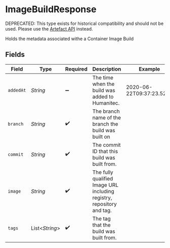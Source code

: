 # ImageBuildResponse

DEPRECATED: This type exists for historical compatibility and should not be used. Please use the [Artefact API](https://api-docs.humanitec.com/#tag/Artefact) instead.

Holds the metadata associated withe a Container Image Build


## Fields

| Field                                                                 | Type                                                                  | Required                                                              | Description                                                           | Example                                                               |
| --------------------------------------------------------------------- | --------------------------------------------------------------------- | --------------------------------------------------------------------- | --------------------------------------------------------------------- | --------------------------------------------------------------------- |
| `addedAt`                                                             | *String*                                                              | :heavy_minus_sign:                                                    | The time when the build was added to Humanitec.                       | 2020-06-22T09:37:23.523Z                                              |
| `branch`                                                              | *String*                                                              | :heavy_check_mark:                                                    | The branch name of the branch the build was built on                  |                                                                       |
| `commit`                                                              | *String*                                                              | :heavy_check_mark:                                                    | The commit ID that this build was built from.                         |                                                                       |
| `image`                                                               | *String*                                                              | :heavy_check_mark:                                                    | The fully qualified Image URL including registry, repository and tag. |                                                                       |
| `tags`                                                                | List<*String*>                                                        | :heavy_check_mark:                                                    | The tag that the build was built from.                                |                                                                       |